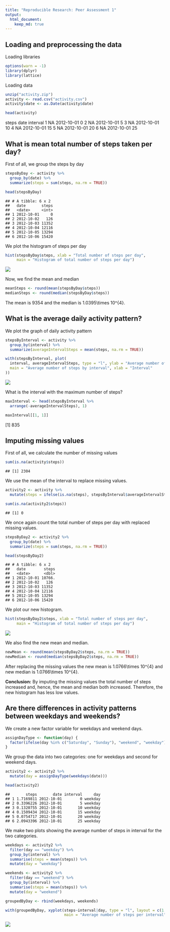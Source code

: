 ```yaml
---
title: "Reproducible Research: Peer Assessment 1"
output: 
  html_document:
    keep_md: true
---
```



## Loading and preprocessing the data

Loading libraries

```r
options(warn = -1)
library(dplyr)
library(lattice)
```

Loading data

```r
unzip("activity.zip")
activity <- read.csv("activity.csv")
activity$date <- as.Date(activity$date)

head(activity)
```

  steps       date interval
1    NA 2012-10-01        0
2    NA 2012-10-01        5
3    NA 2012-10-01       10
4    NA 2012-10-01       15
5    NA 2012-10-01       20
6    NA 2012-10-01       25



## What is mean total number of steps taken per day?

First of all, we group the steps by day

```r
stepsByDay <- activity %>%
  group_by(date) %>%
  summarize(steps = sum(steps, na.rm = TRUE))

head(stepsByDay)
```

```
## # A tibble: 6 x 2
##   date       steps
##   <date>     <int>
## 1 2012-10-01     0
## 2 2012-10-02   126
## 3 2012-10-03 11352
## 4 2012-10-04 12116
## 5 2012-10-05 13294
## 6 2012-10-06 15420
```

We plot the histogram of steps per day

```r
hist(stepsByDay$steps, xlab = "Total number of steps per day",
     main = "Histogram of total number of steps per day")
```

![](PA1_template_files/figure-html/unnamed-chunk-4-1.png)<!-- -->

Now, we find the mean and median

```r
meanSteps <- round(mean(stepsByDay$steps))
medianSteps <- round(median(stepsByDay$steps))
```

The mean is 9354 and the median is 1.0395\times 10^{4}.

## What is the average daily activity pattern?

We plot the graph of daily activity pattern


```r
stepsByInterval <- activity %>%
  group_by(interval) %>%
  summarize(averageIntervalSteps = mean(steps, na.rm = TRUE))

with(stepsByInterval, plot(
  interval, averageIntervalSteps, type = "l", ylab = "Average number of steps",
  main = "Average number of steps by interval", xlab = "Interval"
))
```

![](PA1_template_files/figure-html/unnamed-chunk-6-1.png)<!-- -->

What is the interval with the maximum number of steps?

```r
maxInterval <- head(stepsByInterval %>%
  arrange(-averageIntervalSteps), 1)

maxInterval[[1, 1]]
```

[1] 835



## Imputing missing values

First of all, we calculate the number of missing values

```r
sum(is.na(activity$steps))
```

```
## [1] 2304
```

We use the mean of the interval to replace missing values.

```r
activity2 <- activity %>%
  mutate(steps = ifelse(is.na(steps), stepsByInterval$averageIntervalSteps , steps))

sum(is.na(activity2$steps))
```

```
## [1] 0
```

We once again count the total number of steps per day with replaced missing values.

```r
stepsByDay2 <- activity2 %>%
  group_by(date) %>%
  summarize(steps = sum(steps, na.rm = TRUE))

head(stepsByDay2)
```

```
## # A tibble: 6 x 2
##   date        steps
##   <date>      <dbl>
## 1 2012-10-01 10766.
## 2 2012-10-02   126 
## 3 2012-10-03 11352 
## 4 2012-10-04 12116 
## 5 2012-10-05 13294 
## 6 2012-10-06 15420
```

We plot our new histogram.

```r
hist(stepsByDay2$steps, xlab = "Total number of steps per day",
     main = "Histogram of total number of steps per day")
```

![](PA1_template_files/figure-html/unnamed-chunk-9-1.png)<!-- -->


We also find the new mean and median.

```r
newMean <- round(mean(stepsByDay2$steps, na.rm = TRUE))
newMedian <- round(median(stepsByDay2$steps, na.rm = TRUE))
```

After replacing the missing values the new mean is 1.0766\times 10^{4} and new median
is 1.0766\times 10^{4}.

**Conclusion:** By imputing the missing values the total number of steps increased and,
hence, the mean and median both increased. Therefore, the new histogram has less low
values.

## Are there differences in activity patterns between weekdays and weekends?

We create a new factor variable for weekdays and weekend days.

```r
assignDayType <- function(day) {
  factor(ifelse(day %in% c("Saturday", "Sunday"), "weekend", "weekday"))
}
```

We group the data into two categories: one for weekdays and second for weekend days.

```r
activity2 <- activity2 %>%
  mutate(day = assignDayType(weekdays(date)))

head(activity2)
```

```
##       steps       date interval     day
## 1 1.7169811 2012-10-01        0 weekday
## 2 0.3396226 2012-10-01        5 weekday
## 3 0.1320755 2012-10-01       10 weekday
## 4 0.1509434 2012-10-01       15 weekday
## 5 0.0754717 2012-10-01       20 weekday
## 6 2.0943396 2012-10-01       25 weekday
```

We make two plots showing the average number of steps in interval for the two categories.


```r
weekdays <- activity2 %>%
  filter(day == "weekday") %>%
  group_by(interval) %>%
  summarise(steps = mean(steps)) %>%
  mutate(day = "weekday")

weekends <- activity2 %>%
  filter(day == "weekend") %>%
  group_by(interval) %>%
  summarise(steps = mean(steps)) %>%
  mutate(day = "weekend")

groupedByDay <- rbind(weekdays, weekends)

with(groupedByDay, xyplot(steps~interval|day, type = "l", layout = c(1, 2),
                          main = "Average number of steps per interval"))
```

![](PA1_template_files/figure-html/unnamed-chunk-13-1.png)<!-- -->
